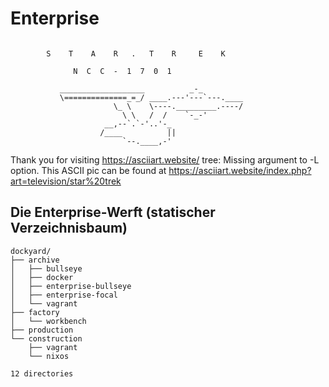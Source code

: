 # Enterprise
```

        S    T    A    R   .   T    R     E    K

              N  C  C  -  1  7  0  1

           ___________________          _-_
           \==============_=_/ ____.---'---`---.____
                       \_ \    \----._________.----/
                         \ \   /  /    `-_-'
                     __,--`.`-'..'-_
                    /____          ||
                         `--.____,-'

```
Thank you for visiting https://asciiart.website/
tree: Missing argument to -L option.
This ASCII pic can be found at https://asciiart.website/index.php?art=television/star%20trek

## Die Enterprise-Werft (statischer Verzeichnisbaum)
```
dockyard/
├── archive
│   ├── bullseye
│   ├── docker
│   ├── enterprise-bullseye
│   ├── enterprise-focal
│   └── vagrant
├── factory
│   └── workbench
├── production
└── construction
    ├── vagrant
    └── nixos

12 directories
```
